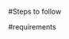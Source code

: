 <!-- Project is build in laravel 8  -->

#Steps to follow

<!--  firstly run composer install for vendor installation -->
<!-- make changes in env file according to your database name -->
<!-- After this run php artisan migrate -->
<!-- After this run php artisan db:seed -->

<!-- feature exist in this sample -->

<!-- we use passport for api integration -->
<!-- we use jobs and queue for mailing -->
<!-- we are using permissions and role for user allotments according to roles -->

#requirements

<!-- php version be above 8  -->
